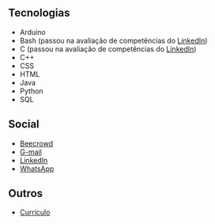 ## Tecnologias

* Arduíno
* Bash (passou na avaliação de competências do <a href="https://www.linkedin.com/in/gabriel-cavalcante-225076242/">LinkedIn</a>)
* C (passou na avaliação de competências do <a href="https://www.linkedin.com/in/gabriel-cavalcante-225076242/">LinkedIn</a>)
* C++
* CSS
* HTML
* Java
* Python
* SQL

## Social
* <a href="https://www.beecrowd.com.br/judge/pt/profile/853225">Beecrowd</a>
* <a href="mailto:gabriel.lcifba@gmail.com">G-mail</a>
* <a href="https://www.linkedin.com/in/gabriel-cavalcante-225076242">LinkedIn</a>
* <a href="http://wa.me/5574981343313">WhatsApp</a>

## Outros
* <a href="https://zolppy.github.io/zolppy" target="_blank">Currículo</a>
